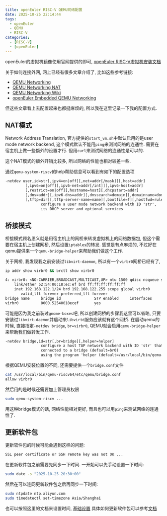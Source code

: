 ```yaml
---
title: openEuler RISC-V QEMU网络配置
date: 2025-10-25 22:14:44
tags:
  - openEuler
  - QEMU
  - RISC-V
categories:
  - [RISC-V]
  - [openEuler]
---
```


openEuler的虚拟机镜像使用官网提供的即可, [openEuler RISC-V虚拟机安装文档](https://docs.openeuler.org/zh/docs/25.09/server/installation_upgrade/installation/risc_v_qemu.html)

关于如何连接外网, 网上已经有很多文章介绍了, 比如这些参考链接:

- [QEMU Networking](https://wiki.qemu.org/Documentation/Networking)
- [QEMU Networking NAT](https://wiki.qemu.org/Documentation/Networking/NAT)
- [QEMU Networking Wiki](https://en.wikibooks.org/wiki/QEMU/Networking)
- [openEuler Embedded QEMU Networking](https://embedded.pages.openeuler.org/master/developer_guide/debug/qemu/qemu_start.html#qemu-enable-net)

但这些文章看上去配置起来也都挺麻烦的, 所以我在这里记录一下我的配置方式.

## NAT模式

Network Address Translation, 官方提供的`start_vm.sh`中默认启用的是user mode network backend,
这个模式默认不能用`ping`来测试网络的连通性. 需要在宿主机上做一些额外的设置才行.
但用`curl`来测试网络的连通性是可以的.

这个NAT模式的额外开销比较多, 所以网络的性能也相对较差一些.

通过`qemu-system-riscv`的help帮助信息可以看到有如下的配置选项

```txt
-netdev user,id=str[,ipv4=on|off][,net=addr[/mask]][,host=addr]
         [,ipv6=on|off][,ipv6-net=addr[/int]][,ipv6-host=addr]
         [,restrict=on|off][,hostname=host][,dhcpstart=addr]
         [,dns=addr][,ipv6-dns=addr][,dnssearch=domain][,domainname=domain]
         [,tftp=dir][,tftp-server-name=name][,bootfile=f][,hostfwd=rule][,guestfwd=rule][,smb=dir[,smbserver=addr]]
                configure a user mode network backend with ID 'str',
                its DHCP server and optional services
```

## 桥接模式

桥接模式顾名思义就是用宿主机上的网桥来转发虚拟机上的网络数据包,
但这个需要在宿主机上创建网桥, 然后设置`iptables`的转发. 感觉是有点麻烦的,
不过好在qemu提供来一个`qemu-bridge-helper`来帮助我们做这个工作.

关于网桥, 我发现我之前安装过`libvirt-daemon`, 所以有一个`virbr0`网桥已经有了,

```bash
ip addr show virbr0 && brctl show virbr0
```

```txt
4: virbr0: <NO-CARRIER,BROADCAST,MULTICAST,UP> mtu 1500 qdisc noqueue state DOWN group default qlen 1000
    link/ether 52:54:00:18:ec:ef brd ff:ff:ff:ff:ff:ff
    inet 192.168.122.1/24 brd 192.168.122.255 scope global virbr0
       valid_lft forever preferred_lft forever
bridge name     bridge id               STP enabled     interfaces
virbr0          8000.52540018ecef       yes
```

可能是因为我之前装过`gnome-boxes`吧, 所以创建网桥的步骤我这里可以省略,
只要安装过`libvirt-daemon`并启动来`libvirtd`服务应该就有这个网桥.
在启动qemu的时候, 直接指定`-netdev bridge`, `br=virbr0`,
QEMU就会启用`qemu-bridge-helper`来帮助我们做转发工作.

```txt
-netdev bridge,id=str[,br=bridge][,helper=helper]
                configure a host TAP network backend with ID 'str' that is
                connected to a bridge (default=br0)
                using the program 'helper (default=/usr/local/bin/qemu-riscv64/libexec/qemu-bridge-helper)
```

根据QEMU安装位置的不同, 还需要提供一个`bridge.conf`文件

```bash
cat /usr/local/bin/qemu-riscv64/etc/qemu/bridge.conf
allow virbr0
```

然后用的是时候还需要加上管理员权限

```bash
sudo qemu-system-riscv ...
```

用这种bridge模式的话, 网络性能相对更好, 而且也可以用`ping`来测试网络的连通性了.

## 更新软件包

更新软件包的时候可能会遇到这样的问题:

```txt
SSL peer certificate or SSH remote key was not OK ...
```

在更新软件包之前需要先同步一下时间. 一开始可以先手动设置一下时间:

```bash
sudo date -s "2025-10-25 20:30:00"
```

然后在可以连网更新软件包之后再同步一下时间:

```bash
sudo ntpdate ntp.aliyun.com
sudo timedatectl set-timezone Asia/Shanghai
```

也可以按照这里的文档来设置时间, [基础设置](https://docs.openeuler.org/zh/docs/21.03/docs/Administration/%E5%9F%BA%E7%A1%80%E9%85%8D%E7%BD%AE.html)
具体如何更新软件包可以参考[文档](https://docs.openeuler.org/zh/docs/21.03/docs/Administration/%E4%BD%BF%E7%94%A8DNF%E7%AE%A1%E7%90%86%E8%BD%AF%E4%BB%B6%E5%8C%85.html)
